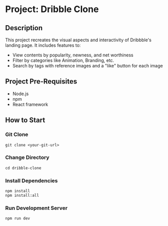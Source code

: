 # Project: Dribble Clone

## Description
This project recreates the visual aspects and interactivity of Dribbble's landing page. It includes features to:
- View contents by popularity, newness, and net worthiness
- Filter by categories like Animation, Branding, etc.
- Search by tags with reference images and a "like" button for each image

## Project Pre-Requisites
- Node.js
- npm
- React framework

## How to Start

### Git Clone
```
git clone <your-git-url>
```

### Change Directory
```
cd dribble-clone
```

### Install Dependencies
```
npm install
npm install:all
```

### Run Development Server
```
npm run dev
```
